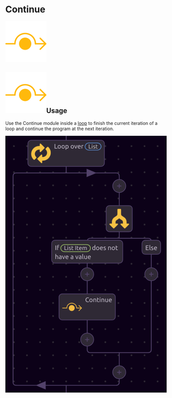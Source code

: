# Continue

![Continue to the next iteration of the current loop.](../../../.gitbook/assets/continue.png)

## ![](../../../.gitbook/assets/continue.png)Usage

Use the Continue module inside a [loop](./) to finish the current iteration of a loop and continue the program at the next iteration.

![Example use of Continue module](../../../.gitbook/assets/screen-shot-2019-07-16-at-9.57.55-am.png)

